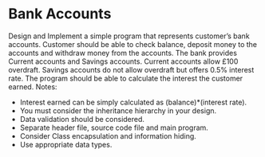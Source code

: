 # Bank Accounts

Design and Implement a simple program that represents customer’s bank accounts. Customer should be able to check balance, deposit money to the accounts and withdraw money from the accounts. The bank provides Current accounts and Savings accounts. Current accounts allow £100 overdraft. Savings accounts do not allow overdraft but offers 0.5% interest rate. The program should be able to calculate the interest the customer earned.
Notes:

- Interest earned can be simply calculated as (balance)*(interest rate).
- You must consider the inheritance hierarchy in your design.
- Data validation should be considered.
- Separate header file, source code file and main program.
- Consider Class encapsulation and information hiding.
- Use appropriate data types.
